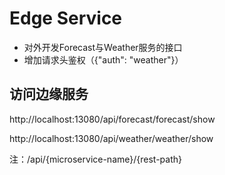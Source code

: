 # Edge Service

- 对外开发Forecast与Weather服务的接口
- 增加请求头鉴权（{"auth": "weather"}）


## 访问边缘服务

http://localhost:13080/api/forecast/forecast/show

http://localhost:13080/api/weather/weather/show

注：/api/{microservice-name}/{rest-path}
